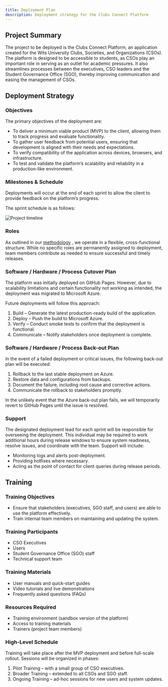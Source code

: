 ```yaml
---
title: Deployment Plan
description: Deployment strategy for the Clubs Connect Platform
---
```


## Project Summary

The project to be deployed is the Clubs Connect Platform, an application created for the Wits University Clubs, Societies, and Organizations (CSOs). The platform is designed to be accessible to students, as CSOs play an important role in serving as an outlet for academic pressures. It also streamlines processes between the executives, CSO leaders and the Student Governance Office (SGO), thereby improving communication and easing the management of CSOs.

## Deployment Strategy

### Objectives

The primary objectives of the deployment are:

- To deliver a minimum viable product (MVP) to the client, allowing them to track progress and evaluate functionality.
- To gather user feedback from potential users, ensuring that development is aligned with their needs and expectations.
- To verify compatibility of the application across devices, browsers, and infrastructure.
- To test and validate the platform’s scalability and reliability in a production-like environment.

### Milestones & Schedule

Deployments will occur at the end of each sprint to allow the client to provide feedback on the platform’s progress.

The sprint schedule is as follows:

![Project timeline](/Clubs-Connect/timeline.png "Timeline")

### Roles

As outlined in our [methodology](/docs/planning/methodology) , we operate in a flexible, cross-functional structure. While no specific roles are permanently assigned to deployment, team members contribute as needed to ensure successful and timely releases.

### Software / Hardware / Process Cutover Plan

The platform was initially deployed on GitHub Pages. However, due to scalability limitations and certain functionality not working as intended, the deployment was migrated to Microsoft Azure.

Future deployments will follow this approach:

1. Build – Generate the latest production-ready build of the application.
2. Deploy – Push the build to Microsoft Azure.
3. Verify – Conduct smoke tests to confirm that the deployment is functional.
4. Communicate – Notify stakeholders once deployment is complete.

### Software / Hardware / Process Back-out Plan

In the event of a failed deployment or critical issues, the following back-out plan will be executed:

1. Rollback to the last stable deployment on Azure.
2. Restore data and configurations from backups.
3. Document the failure, including root cause and corrective actions.
4. Communicate the rollback to stakeholders promptly.

In the unlikely event that the Azure back-out plan fails, we will temporarily revert to GitHub Pages until the issue is resolved.

### Support

The designated deployment lead for each sprint will be responsible for overseeing the deployment. This individual may be required to work additional hours during release windows to ensure system readiness, resolve issues, and coordinate with the team. Support will include:

- Monitoring logs and alerts post-deployment.
- Providing hotfixes where necessary.
- Acting as the point of contact for client queries during release periods.

## Training

### Training Objectives

- Ensure that stakeholders (executives, SGO staff, and users) are able to use the platform effectively.
- Train internal team members on maintaining and updating the system.

### Training Participants

- CSO Executives
- Users
- Student Governance Office (SGO) staff
- Technical support team

### Training Materials

- User manuals and quick-start guides
- Video tutorials and live demonstrations
- Frequently asked questions (FAQs)

### Resources Required

- Training environment (sandbox version of the platform)
- Access to training materials
- Trainers (project team members)

### High-Level Schedule

Training will take place after the MVP deployment and before full-scale rollout. Sessions will be organized in phases:

1. Pilot Training – with a small group of CSO executives.
2. Broader Training – extended to all CSOs and SGO staff.
3. Ongoing Training – ad-hoc sessions for new users and system updates.
